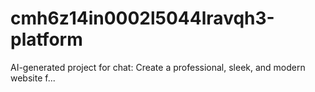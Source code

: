 # cmh6z14in0002l5044lravqh3-platform
AI-generated project for chat: Create a professional, sleek, and modern website f...
